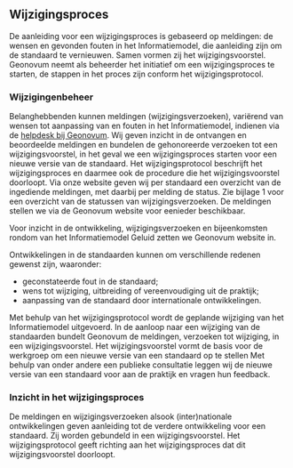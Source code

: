 ## Wijzigingsproces

De aanleiding voor een wijzigingsproces is gebaseerd op meldingen: de wensen en gevonden fouten in het Informatiemodel, die aanleiding zijn om de standaard te vernieuwen. Samen vormen zij het wijzigingsvoorstel. Geonovum neemt als beheerder het initiatief om een wijzigingsproces te starten, de stappen in het proces zijn conform het wijzigingsprotocol.

### Wijzigingenbeheer

Belanghebbenden kunnen meldingen (wijzigingsverzoeken), variërend van wensen tot aanpassing van en fouten in het Informatiemodel, indienen via de <a href='mailto:imev@geonovum.nl' target='_blank'>helpdesk bij Geonovum</a>. Wij geven inzicht in de ontvangen en beoordeelde meldingen en bundelen de gehonoreerde verzoeken tot een wijzigingsvoorstel, in het geval we een wijzigingsproces starten voor een nieuwe versie van de standaard. Het wijzigingsprotocol beschrijft het wijzigingsproces en daarmee ook de procedure die het wijzigingsvoorstel doorloopt. Via onze website geven wij per standaard een overzicht van de ingediende meldingen, met daarbij per melding de status. Zie bijlage 1 voor een overzicht van de statussen van wijzigingsverzoeken. De meldingen stellen we via de Geonovum website voor eenieder beschikbaar.

Voor inzicht in de ontwikkeling, wijzigingsverzoeken en bijeenkomsten rondom van het Informatiemodel Geluid zetten we Geonovum website in.

Ontwikkelingen in de standaarden kunnen om verschillende redenen gewenst zijn, waaronder:

<ul><li>geconstateerde fout in de standaard;</li>
<li>wens tot wijziging, uitbreiding of vereenvoudiging uit de praktijk;</li>
<li>aanpassing van de standaard door internationale ontwikkelingen.</li>
</ul>

Met behulp van het wijzigingsprotocol wordt de geplande wijziging van het Informatiemodel uitgevoerd. In de aanloop naar een wijziging van de standaarden bundelt Geonovum de meldingen, verzoeken tot wijziging, in een wijzigingsvoorstel. Het wijzigingsvoorstel vormt de basis voor de werkgroep om een nieuwe versie van een standaard op te stellen Met behulp van onder andere een publieke consultatie leggen wij de nieuwe versie van een standaard voor aan de praktijk en vragen hun feedback.

### Inzicht in het wijzigingsproces

De meldingen en wijzigingsverzoeken alsook (inter)nationale ontwikkelingen geven aanleiding tot de verdere ontwikkeling voor een standaard. Zij worden gebundeld in een wijzigingsvoorstel. Het wijzigingsprotocol geeft richting aan het wijzigingsproces dat dit wijzigingsvoorstel doorloopt.

